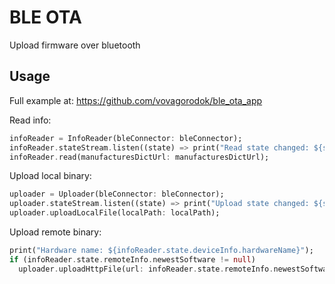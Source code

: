 # BLE OTA

Upload firmware over bluetooth

## Usage
Full example at: https://github.com/vovagorodok/ble_ota_app

Read info:
```dart
infoReader = InfoReader(bleConnector: bleConnector);
infoReader.stateStream.listen((state) => print("Read state changed: ${state.status}"));
infoReader.read(manufacturesDictUrl: manufacturesDictUrl);
```

Upload local binary:
```dart
uploader = Uploader(bleConnector: bleConnector);
uploader.stateStream.listen((state) => print("Upload state changed: ${state.status}"));
uploader.uploadLocalFile(localPath: localPath);
```

Upload remote binary:
```dart
print("Hardware name: ${infoReader.state.deviceInfo.hardwareName}");
if (infoReader.state.remoteInfo.newestSoftware != null)
  uploader.uploadHttpFile(url: infoReader.state.remoteInfo.newestSoftware.path!);
```